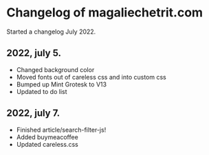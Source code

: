 # Changelog of magaliechetrit.com

Started a changelog July 2022. 

## 2022, july 5.
- Changed background color
- Moved fonts out of careless css and into custom css
- Bumped up Mint Grotesk to V13
- Updated to do list

## 2022, july 7.
- Finished article/search-filter-js!
- Added buymeacoffee
- Updated careless.css